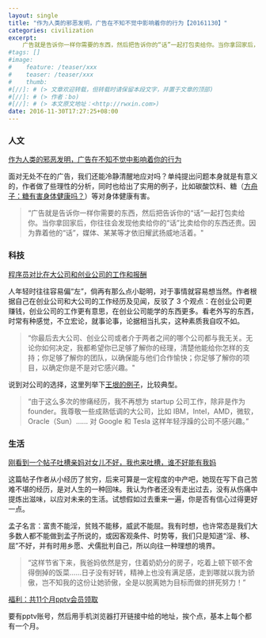 ```yaml
---
layout: single
title: "作为人类的邪恶发明，广告在不知不觉中影响着你的行为【20161130】"
categories: civilization
excerpt:
    广告就是告诉你一样你需要的东西，然后把告诉你的“话”一起打包卖给你。当你拿回家后，你往往会发现他卖给你的“话”比卖给你的东西还贵。因为靠着他的“话”，媒体、某某等才依旧耀武扬威地活着。
#tags: []
#image:
#    feature: /teaser/xxx
#    teaser: /teaser/xxx
#    thumb:
#[//]: # (> 文章欢迎转载，但转载时请保留本段文字，并置于文章的顶部)
#[//]: # (> 作者：bo)
#[//]: # (> 本文原文地址：<http://rwxin.com>)
date: 2016-11-30T17:27:25+08:00
---
```




### 人文

[作为人类的邪恶发明，广告在不知不觉中影响着你的行为](http://www.jianshu.com/p/c0570d61eec4)

面对无处不在的广告，我们还能冷静清醒地应对吗？单纯提出问题本身就是有意义的，作者做了些理性的分析，同时也给出了实用的例子，比如碳酸饮料、糖（[方舟子：糖有害身体健康吗？](http://fangzhouzi.baijia.baidu.com/article/409526)）等对身体健康有害。

>“广告就是告诉你一样你需要的东西，然后把告诉你的“话”一起打包卖给你。当你拿回家后，你往往会发现他卖给你的“话”比卖给你的东西还贵。因为靠着他的“话”，媒体、某某等才依旧耀武扬威地活着。"


### 科技

[ 程序员对比在大公司和创业公司的工作和报酬](http://blog.jobbole.com/108423/)

人年轻时往往容易偏“左”，倘再有那么点小聪明，对于事情就容易想当然。作者根据自己在创业公司和大公司的工作经历及见闻，反驳了 3 个观点：在创业公司更赚钱，创业公司的工作更有意思，在创业公司能学的东西更多。看老外写的东西，时常有种感觉，不立宏论，就事论事，论据相当扎实，这种素质我自叹不如。

>“你最后去大公司、创业公司或者介于两者之间的哪个公司都与我无关。无论你如何决定，我都希望你已足够了解你的经理，清楚他能给你怎样的支持；你足够了解你的团队，以确保能与他们合作愉快；你足够了解你的项目，以确定你是不是对它感兴趣。"

说到对公司的选择，这里列举下[王垠的例子](http://www.yinwang.org/blog-cn/2016/05/14/future)，比较典型。

>“由于这么多次的惨痛经历，我不再想为 startup 公司工作，除非是作为 founder。我尊敬一些成熟低调的大公司，比如 IBM，Intel，AMD，微软，Oracle（Sun）…… 对 Google 和 Tesla 这样年轻浮躁的公司不感兴趣。”

### 生活

[刚看到一个帖子吐槽亲妈对女儿不好，我也来吐槽，谁不好能有我妈](http://www.newsmth.net/nForum/article/Pregnancy/1177794)

这篇帖子作者从小经历了贫穷，后来可算是一定程度的中产吧，她现在写下自己苦难不堪的经历，是对人生的一种回味。我认为作者还没有走出过去，没有从伤痛中提炼出滋味，以应对未来的生活。试想假如过去重来一遍，你是否有信心过得更好一点。

孟子名言：富贵不能淫，贫贱不能移，威武不能屈。我有时想，也许常态是我们大多数人都不能做到孟子所说的，或因客观条件、时势等，我们只是知道“淫、移、屈”不好，并有时用乡愿、犬儒批判自己，所以向往一种理想的境界。

>“这样节省下来，我爸妈依然是穷，住着奶奶分的房子，吃着上顿下顿不舍得倒掉的饭菜……日子没有好转，精神上也没有满足感，走到哪就以我为骄傲，岂不知我的这份让她骄傲，全是以脱离她为目标而做的拼死努力！”


[福利：共11个月pptv会员领取 ](http://www.huim.com/shenjineng/7594.html?adq=1)

要有pptv账号，然后用手机浏览器打开链接中给的地址，挨个点，基本上每个都有一个月。

